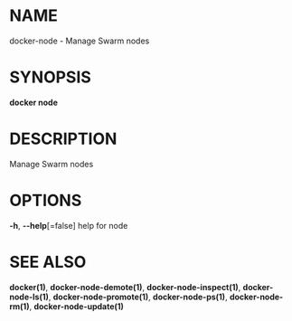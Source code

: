 # NAME

docker-node - Manage Swarm nodes

# SYNOPSIS

**docker node**

# DESCRIPTION

Manage Swarm nodes

# OPTIONS

**-h**, **--help**\[=false\] help for node

# SEE ALSO

**docker(1)**, **docker-node-demote(1)**, **docker-node-inspect(1)**, **docker-node-ls(1)**, **docker-node-promote(1)**, **docker-node-ps(1)**, **docker-node-rm(1)**, **docker-node-update(1)**
